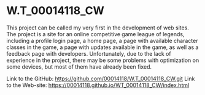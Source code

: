# W.T_00014118_CW
This project can be called my very first in the development of web sites. The project is a site for an online competitive game league of legends, including a profile login page, a home page, a page with available character classes in the game, a page with updates available in the game, as well as a feedback page with developers. Unfortunately, due to the lack of experience in the project, there may be some problems with optimization on some devices, but most of them have already been fixed.

Link to the GitHub: https://github.com/00014118/W.T_00014118_CW.git
Link to the Web-site: https://00014118.github.io/WT_00014118_CW/index.html
